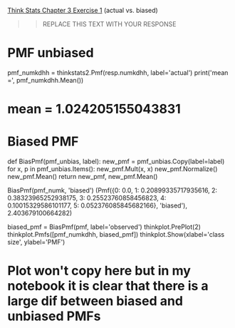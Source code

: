 [Think Stats Chapter 3 Exercise 1](http://greenteapress.com/thinkstats2/html/thinkstats2004.html#toc31) (actual vs. biased)

>> REPLACE THIS TEXT WITH YOUR RESPONSE
# PMF unbiased
pmf_numkdhh = thinkstats2.Pmf(resp.numkdhh, label='actual')
print('mean =', pmf_numkdhh.Mean())
# mean = 1.024205155043831

# Biased PMF
def BiasPmf(pmf_unbias, label):
    new_pmf = pmf_unbias.Copy(label=label)
    for x, p in pmf_unbias.Items():
        new_pmf.Mult(x, x)
    new_pmf.Normalize()
    new_pmf.Mean()
    return new_pmf, new_pmf.Mean()

BiasPmf(pmf_numk, 'biased')
(Pmf({0: 0.0, 1: 0.20899335717935616, 2: 0.38323965252938175, 3: 0.25523760858456823, 4: 0.10015329586101177, 5: 0.052376085845682166}, 'biased'),
 2.403679100664282)

biased_pmf = BiasPmf(pmf, label='observed')
thinkplot.PrePlot(2)
thinkplot.Pmfs([pmf_numkdhh, biased_pmf])
thinkplot.Show(xlabel='class size', ylabel='PMF')

# Plot won't copy here but in my notebook it is clear that there is a large dif between biased and unbiased PMFs




